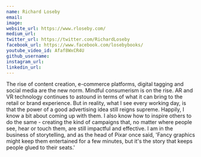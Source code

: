 ```yaml
---
name: Richard Loseby
email: 
image: 
website_url: https://www.rloseby.com/
medium_url: 
twitter_url: https://twitter.com/RichardLoseby
facebook_url: https://www.facebook.com/losebybooks/
youtube_video_id: Afaf8WxCR4U
github_username: 
instagram_url: 
linkedin_url: 
---
```


The rise of content creation, e-commerce platforms, digital tagging and social media are the new norm. Mindful consumerism is on the rise. AR and VR technology continues to astound in terms of what it can bring to the retail or brand experience. But in reality, what I see every working day, is that the power of a good advertising idea still reigns supreme. Happily, I know a bit about coming up with them. I also know how to inspire others to do the same - creating the kind of campaigns that, no matter where people see, hear or touch them, are still impactful and effective. I am in the business of storytelling, and as the head of Pixar once said, 'Fancy graphics might keep them entertained for a few minutes, but it's the story that keeps people glued to their seats.'
